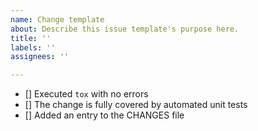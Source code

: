 ```yaml
---
name: Change template
about: Describe this issue template's purpose here.
title: ''
labels: ''
assignees: ''

---
```


- [] Executed `tox` with no errors
- [] The change is fully covered by automated unit tests
- [] Added an entry to the CHANGES file
